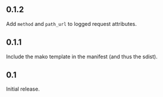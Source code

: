 
## 0.1.2

Add `method` and `path_url` to logged request attributes.

## 0.1.1

Include the mako template in the manifest (and thus the sdist).

## 0.1

Initial release.
